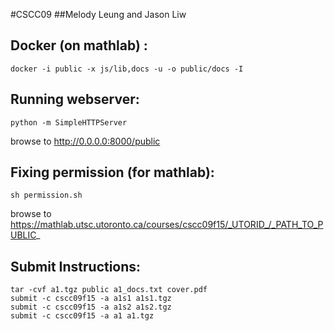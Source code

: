 #CSCC09
##Melody Leung and Jason Liw

Docker (on mathlab) :
---------------------
```
docker -i public -x js/lib,docs -u -o public/docs -I
```
Running webserver:
------------------
```
python -m SimpleHTTPServer
```
browse to http://0.0.0.0:8000/public


Fixing permission (for mathlab):
--------------------------------
```
sh permission.sh
```
browse to https://mathlab.utsc.utoronto.ca/courses/cscc09f15/_UTORID_/_PATH_TO_PUBLIC_

Submit Instructions:
-------------------

```
tar -cvf a1.tgz public a1_docs.txt cover.pdf
submit -c cscc09f15 -a a1s1 a1s1.tgz
submit -c cscc09f15 -a a1s2 a1s2.tgz
submit -c cscc09f15 -a a1 a1.tgz
```
